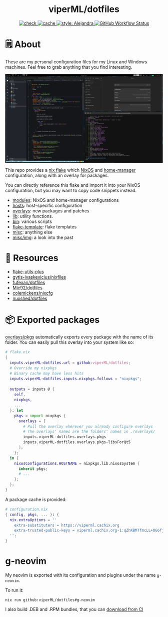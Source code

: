 <h1 align="center">viperML/dotfiles</h1>


<p align="center">
  <a href="https://github.com/viperML/dotfiles/actions/workflows/flake-check.yaml">
  <img alt="check" src="https://img.shields.io/github/workflow/status/viperML/dotfiles/Flake%20check?label=flake%20check">
  </a>
  <a href="https://github.com/viperML/dotfiles/actions/workflows/flake-cache.yaml">
  <img alt="cache" src="https://img.shields.io/github/workflow/status/viperML/dotfiles/Flake%20cache?label=flake%20cache">
  </a>
  <a href="https://github.com/kamadorueda/alejandra">
  <img alt="style: Alejandra" src="https://img.shields.io/badge/code%20style-Alejandra-green.svg">
  </a>
  <a href="https://github.com/viperML/dotfiles/actions/workflows/g-neovim-release.yaml">
  <img alt="GitHub Workflow Status" src="https://img.shields.io/github/workflow/status/viperML/dotfiles/g-neovim%20release?label=g-neovim">
  </a>
</p>

# 🗒 About

These are my personal configuration files for my Linux and Windows machines. Feel free to grab anything that you find interesting.

<div align="center">
  <div style="display: flex; align-items: flex-start;">
    <img alt="Desktop screenshot" src="./misc/img/20220222.png" width="100%"/>
  </div>
</div>


This repo provides a [nix flake](https://nixos.wiki/wiki/Flakes) which [NixOS](https://nixos.wiki/wiki/NixOS) and [home-manager](https://github.com/nix-community/home-manager) configuration, along with an overlay for packages.

You can directly reference this flake and import it into your NixOS configuration, but you may want to copy code snippets instead.

- [modules](modules): NixOS and home-manager configurations
- [hosts](hosts): host-specific configuration
- [overlays](overlays): new packages and patches
- [lib](lib): utility functions.
- [bin](bin): various scripts
- [flake-template](flake-template): flake templates
- [misc](misc): anything else
- [misc/img](misc/img): a look into the past


# 💾 Resources

- [flake-utils-plus](https://github.com/gytis-ivaskevicius/flake-utils-plus)
- [gytis-ivaskevicius/nixfiles](https://github.com/gytis-ivaskevicius/nixfiles)
- [fufexan/dotfiles](https://github.com/fufexan/dotfiles)
- [Mic92/dotfiles](https://github.com/Mic92/dotfiles)
- [colemickens/nixcfg](https://github.com/colemickens/nixcfg)
- [nuxshed/dotfiles](https://github.com/nuxshed)


# 📦 Exported packages

[overlays/pkgs](./overlays/pkgs) automatically exports every package with the name of its folder.
You can easily pull this overlay into your system like so:

```nix
# flake.nix
{
  inputs.viperML-dotfiles.url = github:viperML/dotfiles;
  # Override my nixpkgs
  # Binary cache may have less hits
  inputs.viperML-dotfiles.inputs.nixpkgs.follows = "nixpkgs";

  outputs = inputs @ {
    self,
    nixpkgs,
    ...
  }: let
    pkgs = import nixpkgs {
      overlays = [
        # Pull the overlay wherever you already configure overlays
        # The overlays' names are the folders' names in ./overlays/
        inputs.viperML-dotfiles.overlays.pkgs
        inputs.viperML-dotfiles.overlays.pkgs-libsForQt5
      ];
    };
  in {
    nixosConfigurations.HOSTNAME = nixpkgs.lib.nixosSystem {
      inherit pkgs;
      # ...
    };
  };
}
```

A package cache is provided:

```nix
# configuration.nix
{ config, pkgs, ... }: {
  nix.extraOptions = ''
    extra-substituters = https://viperml.cachix.org
    extra-trusted-public-keys = viperml.cachix.org-1:qZhKBMTfmcLL+OG6fj/hzsMEedgKvZVFRRAhq7j8Vh8=
  '';
}
```

# g-neovim


My neovim is exported with its configuration and plugins under the name `g-neovim`.

To run it:

```console
nix run github:viperML/dotfiles#g-neovim
```

I also build .DEB and .RPM bundles, that you can [download from CI](https://github.com/viperML/dotfiles/blob/master/.github/workflows/g-neovim-release.yaml)
